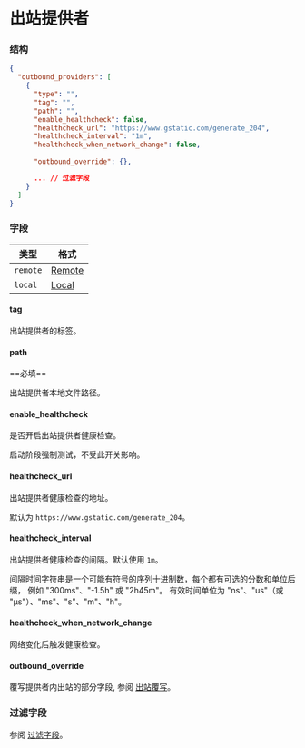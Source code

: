 # 出站提供者

### 结构

```json
{
  "outbound_providers": [
    {
      "type": "",
      "tag": "",
      "path": "",
      "enable_healthcheck": false,
      "healthcheck_url": "https://www.gstatic.com/generate_204",
      "healthcheck_interval": "1m",
      "healthcheck_when_network_change": false,
      
      "outbound_override": {},

      ... // 过滤字段
    }
  ]
}
```

### 字段

| 类型       | 格式                 |
|----------|--------------------|
| `remote` | [Remote](./remote) |
| `local`  | [Local](./local)   |

#### tag

出站提供者的标签。

#### path

==必填==

出站提供者本地文件路径。

#### enable_healthcheck

是否开启出站提供者健康检查。

启动阶段强制测试，不受此开关影响。

#### healthcheck_url

出站提供者健康检查的地址。

默认为 `https://www.gstatic.com/generate_204`。

#### healthcheck_interval

出站提供者健康检查的间隔。默认使用 `1m`。

间隔时间字符串是一个可能有符号的序列十进制数，每个都有可选的分数和单位后缀， 例如 "300ms"、"-1.5h" 或 "2h45m"。
有效时间单位为 "ns"、"us"（或 "µs"）、"ms"、"s"、"m"、"h"。

#### healthcheck_when_network_change

网络变化后触发健康检查。

#### outbound_override

覆写提供者内出站的部分字段, 参阅 [出站覆写](/zh/configuration/provider/outbound_override/)。

### 过滤字段

参阅 [过滤字段](/zh/configuration/shared/filter/)。
